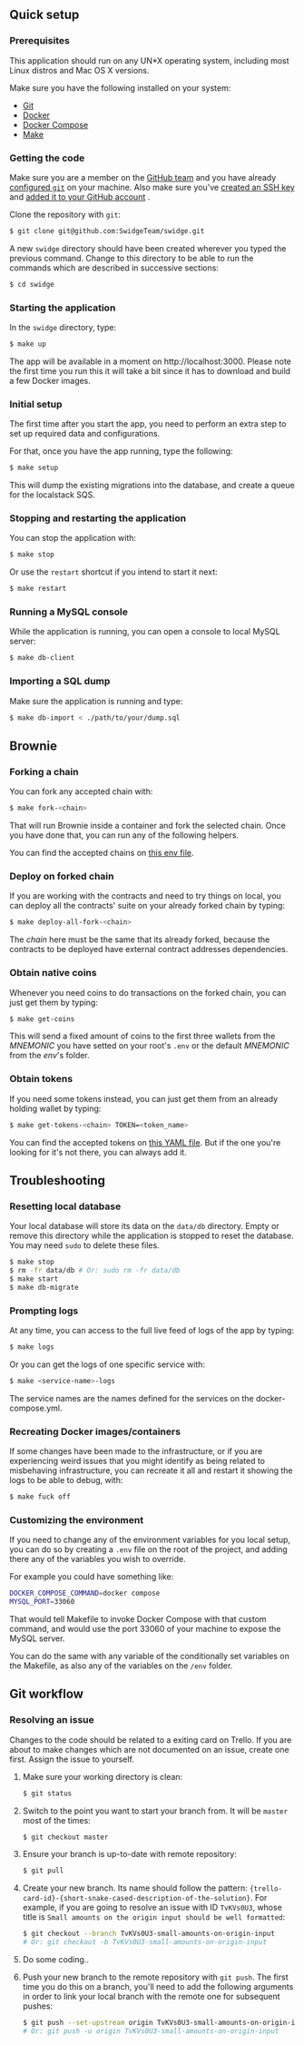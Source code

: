 ## Quick setup

### Prerequisites

This application should run on any UN*X operating system, including most Linux distros and Mac OS X versions.

Make sure you have the following installed on your system:

- [Git](https://git-scm.com/downloads)
- [Docker](https://docs.docker.com/get-docker/)
- [Docker Compose](https://docs.docker.com/compose/install/)
- [Make](https://www.gnu.org/software/make/)

### Getting the code

Make sure you are a member on the [GitHub team](https://github.com/SwidgeTeam) and
you have already [configured `git`](https://docs.github.com/en/get-started/quickstart/set-up-git)
on your machine. Also make sure
you've [created an SSH key](https://docs.github.com/en/authentication/connecting-to-github-with-ssh/generating-a-new-ssh-key-and-adding-it-to-the-ssh-agent)
and [added it to your GitHub account](https://docs.github.com/en/authentication/connecting-to-github-with-ssh/adding-a-new-ssh-key-to-your-github-account)
.

Clone the repository with `git`:

``` sh
$ git clone git@github.com:SwidgeTeam/swidge.git
```

A new `swidge` directory should have been created wherever you typed the previous command. Change to this directory to
be able to run the commands which are described in successive sections:

``` sh
$ cd swidge
```

### Starting the application

In the `swidge` directory, type:

``` sh
$ make up
```

The app will be available in a moment on http://localhost:3000. Please note the first time you run this it will take a
bit since it has to download and build a few Docker images.

### Initial setup

The first time after you start the app, you need to perform an extra step to set up required data and configurations.

For that, once you have the app running, type the following:

``` sh
$ make setup
```

This will dump the existing migrations into the database, and create a queue for the localstack SQS.

### Stopping and restarting the application

You can stop the application with:

``` sh
$ make stop
```

Or use the `restart` shortcut if you intend to start it next:

``` sh
$ make restart
```

### Running a MySQL console

While the application is running, you can open a console to local MySQL server:

``` sh
$ make db-client
```

### Importing a SQL dump

Make sure the application is running and type:

``` sh
$ make db-import < ./path/to/your/dump.sql
```

## Brownie

### Forking a chain

You can fork any accepted chain with:

``` sh
$ make fork-<chain>
```

That will run Brownie inside a container and fork the selected chain.
Once you have done that, you can run any of the following helpers.

You can find the accepted chains on [this env file](https://github.com/SwidgeTeam/swidge/blob/master/env/brownie.env).

### Deploy on forked chain

If you are working with the contracts and need to try things on local, you can deploy
all the contracts' suite on your already forked chain by typing:

``` sh
$ make deploy-all-fork-<chain>
```

The _chain_ here must be the same that its already forked, because the contracts to be
deployed have external contract addresses dependencies.

### Obtain native coins

Whenever you need coins to do transactions on the forked chain,
you can just get them by typing:

``` sh
$ make get-coins
```

This will send a fixed amount of coins to the first three wallets from the _MNEMONIC_
you have setted on your root's `.env` or the default _MNEMONIC_ from the _env_'s folder.

### Obtain tokens

If you need some tokens instead, you can just get them from an already holding wallet by typing:

``` sh
$ make get-tokens-<chain> TOKEN=<token_name>
```

You can find the accepted tokens
on [this YAML file](https://github.com/SwidgeTeam/swidge/blob/master/contracts/www/tokens.yaml).
But if the one you're looking for it's not there, you can always add it.

## Troubleshooting

### Resetting local database

Your local database will store its data on the `data/db` directory. Empty or remove this directory while the application
is stopped to reset the database. You may need `sudo` to delete these files.

``` sh
$ make stop
$ rm -fr data/db # Or: sudo rm -fr data/db
$ make start
$ make db-migrate
```

### Prompting logs

At any time, you can access to the full live feed of logs of the app by typing:

```sh
$ make logs
```

Or you can get the logs of one specific service with:

```sh
$ make <service-name>-logs
```

The service names are the names defined for the services on the docker-compose.yml.

### Recreating Docker images/containers

If some changes have been made to the infrastructure, or if you are experiencing weird issues
that you might identify as being related to misbehaving infrastructure, you can recreate it all
and restart it showing the logs to be able to debug, with:

```sh
$ make fuck off
```

### Customizing the environment

If you need to change any of the environment variables for you local setup, you can
do so by creating a `.env` file on the root of the project, and adding there any of 
the variables you wish to override.

For example you could have something like:

```sh
DOCKER_COMPOSE_COMMAND=docker compose
MYSQL_PORT=33060
```

That would tell Makefile to invoke Docker Compose with that custom command, and would 
use the port 33060 of your machine to expose the MySQL server.

You can do the same with any variable of the conditionally set variables on the Makefile, as 
also any of the variables on the `/env` folder.

## Git workflow

### Resolving an issue

Changes to the code should be related to a exiting card on Trello. If you
are about to make changes which are not documented on an issue, create one
first. Assign the issue to yourself.

1. Make sure your working directory is clean:

   ``` sh
   $ git status
   ```

2. Switch to the point you want to start your branch from. It will be `master` most of the times:

   ``` sh
   $ git checkout master
   ```

3. Ensure your branch is up-to-date with remote repository:

   ``` sh
   $ git pull
   ```

4. Create your new branch. Its name should follow the
   pattern: `{trello-card-id}-{short-snake-cased-description-of-the-solution}`. For example, if you are going to resolve
   an issue with ID `TvKVs0U3`, whose title is `Small amounts on the origin input should be well formatted`:

   ``` sh
   $ git checkout --branch TvKVs0U3-small-amounts-on-origin-input 
   # Or: git checkout -b TvKVs0U3-small-amounts-on-origin-input
   ```

5. Do some coding..

6. Push your new branch to the remote repository with `git push`. The first time you do this on a branch, you'll need to
   add the following arguments in order to link your local branch with the remote one for subsequent pushes:

   ``` sh
   $ git push --set-upstream origin TvKVs0U3-small-amounts-on-origin-input 
   # Or: git push -u origin TvKVs0U3-small-amounts-on-origin-input
   ``` 
